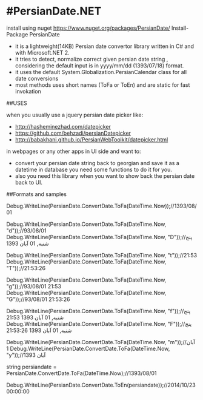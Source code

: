 #PersianDate.NET
===============
install using nuget
https://www.nuget.org/packages/PersianDate/
Install-Package PersianDate

- it is a lightweight(14KB) Persian date convertor library written in C# and with Microsoft.NET 2.
- it tries to detect, normalize  correct given persian date string , considering the default input is in yyyy/mm/dd (1393/07/18) format.
- it uses the default System.Globalization.PersianCalendar class for all date conversions
- most methods uses short names (ToFa or ToEn) and are static for fast invokation

##USES

when you usually use a jquery persian date picker like:
- http://hasheminezhad.com/datepicker 
- https://github.com/behzadi/persianDatepicker
- http://babakhani.github.io/PersianWebToolkit/datepicker.html

in webpages or any other apps in UI side and want to:
- convert your persian date string back to georgian and save it as a datetime in database you need some functions to do it for you. 
- also you need this library when you want to show back the persian date back to UI.

##Formats and samples

Debug.WriteLine(PersianDate.ConvertDate.ToFa(DateTime.Now));//1393/08/01

Debug.WriteLine(PersianDate.ConvertDate.ToFa(DateTime.Now, "d"));//93/08/01
Debug.WriteLine(PersianDate.ConvertDate.ToFa(DateTime.Now, "D"));//پنج شنبه, 01 آبان 1393

Debug.WriteLine(PersianDate.ConvertDate.ToFa(DateTime.Now, "t"));//21:53
Debug.WriteLine(PersianDate.ConvertDate.ToFa(DateTime.Now, "T"));//21:53:26

Debug.WriteLine(PersianDate.ConvertDate.ToFa(DateTime.Now, "g"));//93/08/01 21:53
Debug.WriteLine(PersianDate.ConvertDate.ToFa(DateTime.Now, "G"));//93/08/01 21:53:26


Debug.WriteLine(PersianDate.ConvertDate.ToFa(DateTime.Now, "f"));//پنج شنبه, 01 آبان 1393 21:53
Debug.WriteLine(PersianDate.ConvertDate.ToFa(DateTime.Now, "F"));//پنج شنبه, 01 آبان 1393 21:53:26

Debug.WriteLine(PersianDate.ConvertDate.ToFa(DateTime.Now, "m"));//آبان 1
Debug.WriteLine(PersianDate.ConvertDate.ToFa(DateTime.Now, "y"));//1393 آبان

string persiandate = PersianDate.ConvertDate.ToFa(DateTime.Now);//1393/08/01

Debug.WriteLine(PersianDate.ConvertDate.ToEn(persiandate));//2014/10/23 00:00:00
